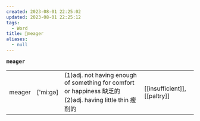 ```yaml
---
created: 2023-08-01 22:25:02
updated: 2023-08-01 22:25:12
tags:
  - Word
title: 📖meager
aliases:
  - null
---
```


<pre><strong>meager</strong></pre>
|   |   |   |   |
|---|---|---|---|
|meager|['mi:gə]|(1)adj. not having enough of something for comfort or happiness 缺乏的(2)adj. having little thin 瘦削的|[[insufficient]], [[paltry]]|